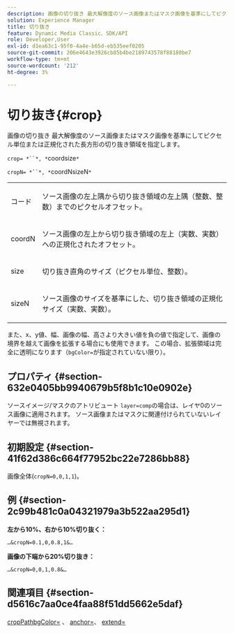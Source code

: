 ```yaml
---
description: 画像の切り抜き 最大解像度のソース画像またはマスク画像を基準にしてピクセル単位または正規化された長方形の切り抜き領域を指定します。
solution: Experience Manager
title: 切り抜き
feature: Dynamic Media Classic、SDK/API
role: Developer,User
exl-id: d1ea63c1-95f0-4a4e-b65d-eb535eef0205
source-git-commit: 206e4643e3926cb85b4be2189743578f88180be7
workflow-type: tm+mt
source-wordcount: '212'
ht-degree: 3%

---
```


# 切り抜き{#crop}

画像の切り抜き 最大解像度のソース画像またはマスク画像を基準にしてピクセル単位または正規化された長方形の切り抜き領域を指定します。

`crop= *``*, *`coordsize`*`

`cropN= *``*, *`coordNsizeN`*`

<table id="simpletable_472A9AD67AA64419B0877B0535F8B14A"> 
 <tr class="strow"> 
  <td class="stentry"> <p><span class="codeph"> <span class="varname"> コード</span></span> </p> </td> 
  <td class="stentry"> <p>ソース画像の左上隅から切り抜き領域の左上隅（整数、整数）までのピクセルオフセット。 </p></td> 
 </tr> 
 <tr class="strow"> 
  <td class="stentry"> <p><span class="codeph"> <span class="varname"> coordN</span></span> </p> </td> 
  <td class="stentry"> <p>ソース画像の左上から切り抜き領域の左上（実数、実数）への正規化されたオフセット。 </p></td> 
 </tr> 
 <tr class="strow"> 
  <td class="stentry"> <p><span class="codeph"> <span class="varname"> size</span></span> </p></td> 
  <td class="stentry"> <p>切り抜き直角のサイズ（ピクセル単位、整数）。 </p></td> 
 </tr> 
 <tr class="strow"> 
  <td class="stentry"> <p><span class="codeph"> <span class="varname"> sizeN</span></span> </p></td> 
  <td class="stentry"> <p>ソース画像のサイズを基準にした、切り抜き領域の正規化サイズ（実数、実数）。 </p></td> 
 </tr> 
</table>

また、x、y値、幅、画像の幅、高さより大きい値を負の値で指定して、画像の境界を越えて画像を拡張する場合にも使用できます。 この場合、拡張領域は完全に透明になります（`bgColor=`が指定されていない限り）。

## プロパティ {#section-632e0405bb9940679b5f8b1c10e0902e}

ソースイメージ/マスクのアトリビュート `layer=comp`の場合は、レイヤ0のソース画像に適用されます。 ソース画像またはマスクに関連付けられていないレイヤーでは無視されます。

## 初期設定 {#section-41f62d386c664f77952bc22e7286bb88}

画像全体(`cropN=0,0,1,1`)。

## 例 {#section-2c99b481c0a04321979a3b522aa295d1}

**左から10%、右から10%切り抜く：**

`…&cropN=0.1,0,0.8,1&…`

**画像の下端から20%切り抜き：**

`…&cropN=0,0,1,0.8&…`

## 関連項目 {#section-d5616c7aa0ce4faa88f51dd5662e5daf}

[](/help/aem-is-ir-api/is-api/http-ref/image-serving-api-ref/c-http-protocol-reference/c-command-reference/r-croppath.md) [cropPathbgColor=](../../../../../is-api/http-ref/image-serving-api-ref/c-http-protocol-reference/c-command-reference/r-bgcolor.md#reference-441371ba4ef54fe781887c5ae448f6ab) 、 [anchor=](../../../../../is-api/http-ref/image-serving-api-ref/c-http-protocol-reference/c-command-reference/r-anchor.md#reference-6661e548ab284b82828d8d94c8ddeb7c)、 [extend=](../../../../../is-api/http-ref/image-serving-api-ref/c-http-protocol-reference/c-command-reference/r-extend.md#reference-7e9156beb285459d830e2d56782a74ac)
